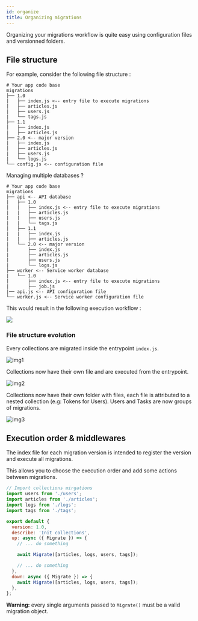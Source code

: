 ```yaml
---
id: organize
title: Organizing migrations
---
```


Organizing your migrations workflow is quite easy using configuration files and versionned folders.

## File structure

For example, consider the following file structure :

```text
# Your app code base
migrations
├── 1.0
|   ├── index.js <-- entry file to execute migrations
|   ├── articles.js
|   ├── users.js
|   └── tags.js
├── 1.1
|   ├── index.js
|   ├── articles.js
├── 2.0 <-- major version
|   ├── index.js
|   ├── articles.js
|   ├── users.js
|   └── logs.js
└── config.js <-- configuration file
```

Managing multiple databases ?

```text
# Your app code base
migrations
├── api <-- API database
|   ├── 1.0
|   |   ├── index.js <-- entry file to execute migrations
|   |   ├── articles.js
|   |   ├── users.js
|   |   └── tags.js
|   ├── 1.1
|   |   ├── index.js
|   |   ├── articles.js
|   └── 2.0 <-- major version
|       ├── index.js
|       ├── articles.js
|       ├── users.js
|       └── logs.js
├── worker <-- Service worker database
|   └── 1.0
|       ├── index.js <-- entry file to execute migrations
|       ├── job.js
|── api.js <-- API configuration file
└── worker.js <-- Service worker configuration file
```

This would result in the following execution workflow :

![](https://i.imgur.com/iJWGEDS.png)

### File structure evolution

Every collections are migrated inside the entrypoint `index.js`.

![img1](https://i.imgur.com/bkHGZPZ.png)

Collections now have their own file and are executed from the entrypoint.

![img2](https://i.imgur.com/QBqoyU7.png)

Collections now have their own folder with files, each file is attributed to a nested collection (e.g: Tokens for Users). Users and Tasks are now groups of migrations.

![img3](https://i.imgur.com/FhUQD01.png)

## Execution order & middlewares

The index file for each migration version is intended to register the version and execute all migrations.

This allows you to choose the execution order and add some actions between migrations.

```js
// Import collections mirgations
import users from './users';
import articles from './articles';
import logs from './logs';
import tags from './tags';

export default {
  version: 1.0,
  describe: 'Init collections',
  up: async ({ Migrate }) => {
    // ... do something

    await Migrate([articles, logs, users, tags]);

    // ... do something
  },
  down: async ({ Migrate }) => {
    await Migrate([articles, logs, users, tags]);
  },
};
```

**Warning:** every single arguments passed to `Migrate()` must be a valid migration object.